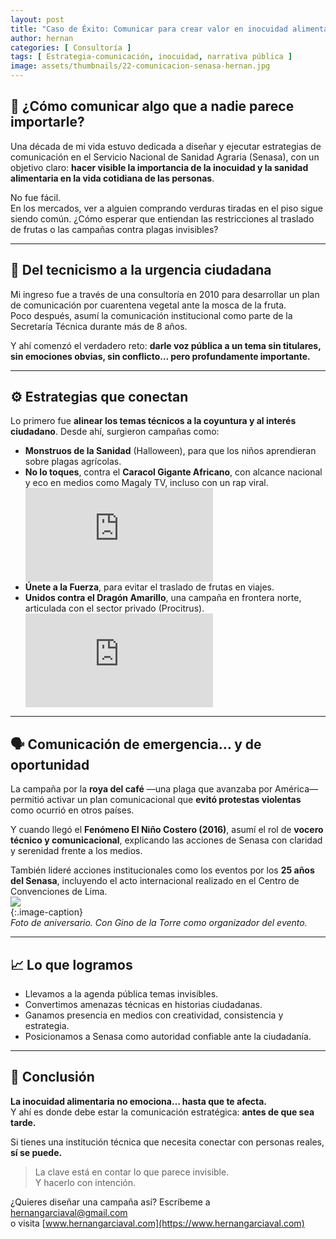 ```yaml
---
layout: post
title: "Caso de Éxito: Comunicar para crear valor en inocuidad alimentaria"
author: hernan
categories: [ Consultoría ]
tags: [ Estrategia-comunicación, inocuidad, narrativa pública ]
image: assets/thumbnails/22-comunicacion-senasa-hernan.jpg
---
```


## 🧩 ¿Cómo comunicar algo que a nadie parece importarle?

Una década de mi vida estuvo dedicada a diseñar y ejecutar estrategias de comunicación en el Servicio Nacional de Sanidad Agraria (Senasa), con un objetivo claro: **hacer visible la importancia de la inocuidad y la sanidad alimentaria en la vida cotidiana de las personas**.

No fue fácil.  
En los mercados, ver a alguien comprando verduras tiradas en el piso sigue siendo común. ¿Cómo esperar que entiendan las restricciones al traslado de frutas o las campañas contra plagas invisibles?

---

## 🚨 Del tecnicismo a la urgencia ciudadana

Mi ingreso fue a través de una consultoría en 2010 para desarrollar un plan de comunicación por cuarentena vegetal ante la mosca de la fruta.  
Poco después, asumí la comunicación institucional como parte de la Secretaría Técnica durante más de 8 años.  

Y ahí comenzó el verdadero reto: **darle voz pública a un tema sin titulares, sin emociones obvias, sin conflicto… pero profundamente importante.**

---

## ⚙️ Estrategias que conectan

Lo primero fue **alinear los temas técnicos a la coyuntura y al interés ciudadano**. Desde ahí, surgieron campañas como:

- **Monstruos de la Sanidad** (Halloween), para que los niños aprendieran sobre plagas agrícolas.
- **No lo toques**, contra el **Caracol Gigante Africano**, con alcance nacional y eco en medios como Magaly TV, incluso con un rap viral.  
  <div class="video-responsive">
  <iframe src="https://www.youtube.com/embed/zsOctRYcTWI" alt="No toques al caracol gigante africano" frameborder="0" allowfullscreen></iframe>
  </div>
- **Únete a la Fuerza**, para evitar el traslado de frutas en viajes.
- **Unidos contra el Dragón Amarillo**, una campaña en frontera norte, articulada con el sector privado (Procitrus).  
  <div class="video-responsive">
  <iframe src="https://www.youtube.com/embed/hfVe6BkYUB0" alt="Contra la plaga Dragón amarillo o HLB" frameborder="0" allowfullscreen></iframe>
  </div>

---

## 🗣 Comunicación de emergencia… y de oportunidad

La campaña por la **roya del café** —una plaga que avanzaba por América— permitió activar un plan comunicacional que **evitó protestas violentas** como ocurrió en otros países.

Y cuando llegó el **Fenómeno El Niño Costero (2016)**, asumí el rol de **vocero técnico y comunicacional**, explicando las acciones de Senasa con claridad y serenidad frente a los medios.

También lideré acciones institucionales como los eventos por los **25 años del Senasa**, incluyendo el acto internacional realizado en el Centro de Convenciones de Lima.  
<img src="{{site.baseurl}}/assets/thumbnails/19-25-senasa-aniversario-hernan-gino.jpg" class="garnish rounded float-left"/>  
{:.image-caption}  
*Foto de aniversario. Con Gino de la Torre como organizador del evento.*

---

## 📈 Lo que logramos

- Llevamos a la agenda pública temas invisibles.  
- Convertimos amenazas técnicas en historias ciudadanas.  
- Ganamos presencia en medios con creatividad, consistencia y estrategia.  
- Posicionamos a Senasa como autoridad confiable ante la ciudadanía.

---

## 🧠 Conclusión

**La inocuidad alimentaria no emociona… hasta que te afecta.**  
Y ahí es donde debe estar la comunicación estratégica: **antes de que sea tarde.**

Si tienes una institución técnica que necesita conectar con personas reales, **sí se puede.**

> La clave está en contar lo que parece invisible.  
> Y hacerlo con intención.

¿Quieres diseñar una campaña así? Escríbeme a [hernangarciaval@gmail.com](mailto:hernangarciaval@gmail.com)  
o visita [www.hernangarciaval.com](https://www.hernangarciaval.com)
